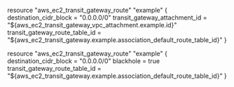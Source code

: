 resource "aws_ec2_transit_gateway_route" "example" {
  destination_cidr_block         = "0.0.0.0/0"
  transit_gateway_attachment_id  = "${aws_ec2_transit_gateway_vpc_attachment.example.id}"
  transit_gateway_route_table_id = "${aws_ec2_transit_gateway.example.association_default_route_table_id}"
}

resource "aws_ec2_transit_gateway_route" "example" {
  destination_cidr_block         = "0.0.0.0/0"
  blackhole                      = true
  transit_gateway_route_table_id = "${aws_ec2_transit_gateway.example.association_default_route_table_id}"
}
